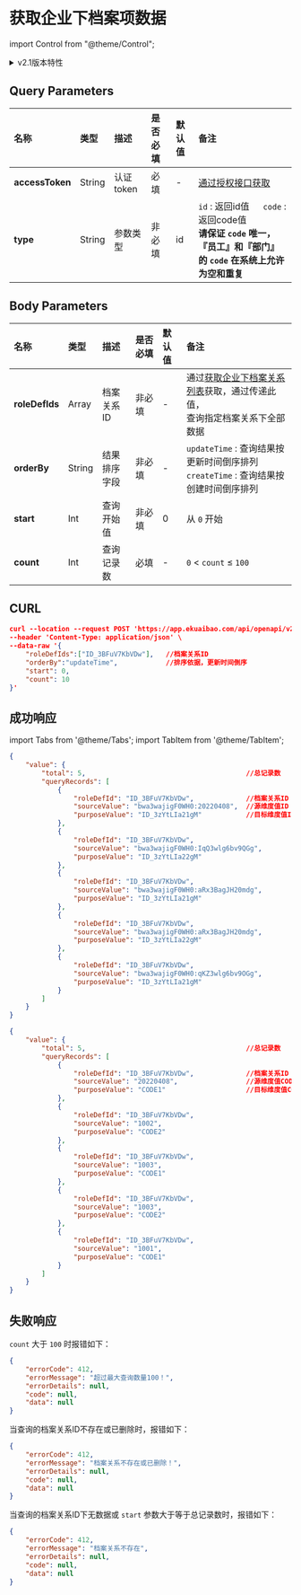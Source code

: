 # 获取企业下档案项数据

import Control from "@theme/Control";

<Control
method="POST"
url="/api/openapi/v2.1/recordLink/queryAllRecordLink"
/>

<details>
  <summary>v2.1版本特性</summary>
  <div>
    - 🆕 新增 “type” 类型参数，支持 ”id“ 或 ”code“ 传参。<br/>
    - 🐞 优化报错输出。
  </div>
</details>

## Query Parameters

| 名称 | 类型 | 描述 | 是否必填 | 默认值 | 备注 |
| :--- | :--- | :--- | :--- |:--- | :--- |
| **accessToken** | String | 认证token | 必填 | - | [通过授权接口获取](/docs/open-api/getting-started/auth) |
| **type**        | String | 参数类型   | 非必填 | id | `id` : 返回id值 &emsp; `code` : 返回code值<br/>**请保证 `code` 唯一，『员工』和『部门』的 `code` 在系统上允许为空和重复** |

## Body Parameters

| 名称 | 类型 | 描述 | 是否必填 | 默认值 | 备注 |
| :--- | :--- | :--- | :--- |:--- | :--- |
| **roleDefIds** | Array  | 档案关系ID  | 非必填  | - | 通过[获取企业下档案关系列表](/docs/open-api/recordLink/get-dimension-relation)获取，通过传递此值，<br/>查询指定档案关系下全部数据 |
| **orderBy**    | String | 结果排序字段 | 非必填  | - | `updateTime` : 查询结果按更新时间倒序排列<br/>`createTime` : 查询结果按创建时间倒序排列 |
| **start**      | Int    | 查询开始值  | 非必填  | 0 | 从 `0` 开始 |
| **count**      | Int    | 查询记录数  | 必填    | - |  `0` < `count` ≤ `100` |

## CURL
```json
curl --location --request POST 'https://app.ekuaibao.com/api/openapi/v2.1/recordLink/queryAllRecordLink?accessToken=ID_3Dlosos3tGg:bwa3wajigF0WH0&type=id' \
--header 'Content-Type: application/json' \
--data-raw '{
    "roleDefIds":["ID_3BFuV7KbVDw"],   //档案关系ID
    "orderBy":"updateTime",            //排序依据，更新时间倒序
    "start": 0,
    "count": 10
}'
```

## 成功响应
import Tabs from '@theme/Tabs';
import TabItem from '@theme/TabItem';

<Tabs>
<TabItem value="id" label="id" default>

```json
{
    "value": {
        "total": 5,                                        //总记录数
        "queryRecords": [                                 
            {
                "roleDefId": "ID_3BFuV7KbVDw",             //档案关系ID
                "sourceValue": "bwa3wajigF0WH0:20220408",  //源维度值ID
                "purposeValue": "ID_3zYtLIa21gM"           //目标维度值ID
            },
            {
                "roleDefId": "ID_3BFuV7KbVDw",
                "sourceValue": "bwa3wajigF0WH0:IqQ3wlg6bv9QGg",
                "purposeValue": "ID_3zYtLIa22gM"
            },
            {
                "roleDefId": "ID_3BFuV7KbVDw",
                "sourceValue": "bwa3wajigF0WH0:aRx3BagJH20mdg",
                "purposeValue": "ID_3zYtLIa21gM"
            },
            {
                "roleDefId": "ID_3BFuV7KbVDw",
                "sourceValue": "bwa3wajigF0WH0:aRx3BagJH20mdg",
                "purposeValue": "ID_3zYtLIa22gM"
            },
            {
                "roleDefId": "ID_3BFuV7KbVDw",
                "sourceValue": "bwa3wajigF0WH0:qKZ3wlg6bv9OGg",
                "purposeValue": "ID_3zYtLIa21gM"
            }
        ]
    }
}
```
</TabItem>
<TabItem value="code" label="code">

```json
{
    "value": {
        "total": 5,                                        //总记录数
        "queryRecords": [
            {
                "roleDefId": "ID_3BFuV7KbVDw",             //档案关系ID
                "sourceValue": "20220408",                 //源维度值CODE
                "purposeValue": "CODE1"                    //目标维度值CODE
            },
            {
                "roleDefId": "ID_3BFuV7KbVDw",
                "sourceValue": "1002",
                "purposeValue": "CODE2"
            },
            {
                "roleDefId": "ID_3BFuV7KbVDw",
                "sourceValue": "1003",
                "purposeValue": "CODE1"
            },
            {
                "roleDefId": "ID_3BFuV7KbVDw",
                "sourceValue": "1003",
                "purposeValue": "CODE2"
            },
            {
                "roleDefId": "ID_3BFuV7KbVDw",
                "sourceValue": "1001",
                "purposeValue": "CODE1"
            }
        ]
    }
}
```
</TabItem>
</Tabs>

## 失败响应
`count` 大于 `100` 时报错如下：
```json
{
    "errorCode": 412,
    "errorMessage": "超过最大查询数量100！",
    "errorDetails": null,
    "code": null,
    "data": null
}
```

当查询的档案关系ID不存在或已删除时，报错如下：
```json
{
    "errorCode": 412,
    "errorMessage": "档案关系不存在或已删除！",
    "errorDetails": null,
    "code": null,
    "data": null
}
```

当查询的档案关系ID下无数据或 `start` 参数大于等于总记录数时，报错如下：
```json
{
    "errorCode": 412,
    "errorMessage": "档案关系不存在",
    "errorDetails": null,
    "code": null,
    "data": null
}
```

